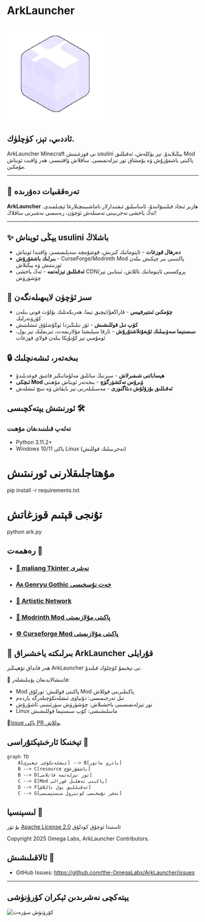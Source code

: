 
# ArkLauncher
![ArkLauncher لوگوسى](../src/icon/main.png)
<br>
<h2>ئاددىي، تېز، كۈچلۈك.</h2>

ArkLauncher Minecraft نى قوزغىتىش usulini يېڭىلايدۇ. تېز يۈكلەش، ئەقىللىق Mod پاكىتى باشقۇرۇش ۋە يۇمشاق تور تېزلەتمىسى. ساقلاش ۋاقتىسىز، ھەر ۋاقىت ئويناش مۇمكىن.

---
## 🚧 تەرەققىيات دەۋرىدە
**ArkLauncher** ھازىر ئىجاد قىلىنىۋاتىدۇ، ئاساسلىق ئىقتىدارلار تاماشىبىنچىلارغا ئېچىلمىدى. ئەڭ ياخشى تەجرىبىنى تەمىنلەش ئۈچۈن، رەسمىي نەشىرنى ساقلاڭ!

---

## ✨ يېڭى ئويناش usulini باشلاڭ 
- **دەرھال قوزغات** - ئاپتوماتىك كىرىش، قوشۇمچە سەپلىمىسىز، ۋاقتىدا ئويناش
- **بىرلىك باشقۇرۇش** - CurseForge/Modrinth Mod پاكىتىنى بىر چېكىش بىلەن ئورنىتىش ۋە يېڭىلاش
- **ئەقىللىق تېزلەتمە** - ئەڭ ياخشى CDN/پروكسىنى ئاپتوماتىك تاللاش، ئىنتايىن تېز چۈشۈرۈش

## 💖 سىز ئۈچۈن لايىھىلەنگەن 
- **چۆمكىن ئىنتېرفېيس** - قاراڭغۇ/ئېچىق تېما، ھەرىكەتلىك بۇلۇت فونى بىلەن كۆرۈنەرلىك
- **كۆپ تىل قوللىشىش** - ئۆز تىلىڭىزدا ئوڭۇشلۇق ئىشلىتىش
- **سىستېما سەۋىيىلىك ئۇيغۇنلاشتۇرۇش** - ئارقا سېلىشتا مۇلازىمەت، تىزىملىك تېز يول، ئومۇمىي تېز كۇنۇپكا بىلەن قولاي قوزغات

## 🔒 بىخەتەر، ئىشەنچلىك 
- **ھېساباتنى شىفىرلاش** - سىزنىڭ سانلىق مەلۇماتىڭىز قاتتىق قوغدىلىدۇ
- **ئىچكى Mod ۋىرۇس تەكشۈرگۈچ** - بىخەتەر ئويناش مۇھىتى
- **ئەقىللىق بۇزۇلۇش دىئاگنوزى** - مەسىلىلەرنى تېز بايقاش ۋە تىنچ ئىشلەش

## ئورنىتىش يېتەكچىسى 🛠️
### تەلەپ قىلىنىدىغان مۇھىت
- Python 3.11.2+
- Windows 10/11 ياكى Linux (تەجرىبىلىك قوللىش)

# مۇھتاجلىقلارنى ئورنىتىش
pip install -r requirements.txt

# تۇنجى قېتىم قوزغاتش
python ark.py


## رەھمەت 🧡
- ### [🎨 maliang Tkinter نەشرى](https://github.com/Xiaokang2022/maliang)
- ### [🗛 Genryu Gothic خەت نۇسخىسى](https://github.com/the-OmegaLabs/Genryu-Gothic-PCJK)
- ### [🧊 Artistic Network](https://playat.cn/)
- ### [🔧 Modrinth Mod پاكىتى مۇلازىمىتى](https://modrinth.com)
- ### [⚙️ Curseforge Mod پاكىتى مۇلازىمىتى](https://curseforge.com)

## 🤝 بىرلىكتە ياخشىراق ArkLauncher قۇرايلى
ھەر قانداق تۆھپىڭىز ArkLauncher نى تېخىمۇ كۈچلۈك قىلىدۇ.

📌 قاتنىشالايدىغان يۆنىلىشلەر:
- Mod پاكىتى قوللىش: تورلۇق Mod پاكىتلىرىنى قوللاش
- تىل تەرجىمىسى: دۇنياۋى ئىشلەتكۈچىلەرگە ياردەم
- تور تېزلەتمىسىنى ياخشىلاش: چۈشۈرۈش سۈرئىتىنى ئاشۇرۇش
- Linux ماسلىشىشى: كۆپ سىستېما قوللىشىش

🔗[Issue ياكى PR يوللاش](https://github.com/the-OmegaLabs/ArkLauncher/issues)

## تېخنىكا ئارخىتېكتۇراسى 🧠
```mermaid
graph TD
    A[ئىشلەتكۈچى ئېغىزى] --> B[يادرو ماتور]
    B --> C[resource باشقۇرغۇچ]
    B --> D[تور تېزلەتمە قاتلامى]
    C --> E[Mod پاكىتى تەھلىل قورالى]
    D --> F[ئەقىللىق يول تاللاش]
    C --> G[نەشر نۇسخىسى كونترول سىستېمىسى]
```

## لىسېنسیا 📜
بۇ تۈر [Apache License 2.0](https://www.apache.org/licenses/LICENSE-2.0.html) ئاستىدا ئوچۇق كودلۇق

Copyright 2025 Omega Labs, ArkLauncher Contributors.

## ئالاقىلىشىش 📮
- GitHub Issues: https://github.com/the-OmegaLabs/ArkLauncher/issues

---
## يېتەكچى نەشرىدىن ئېكران كۆرۈنۈشى
![كۆرۈنۈش سۈرەت](preview/preview-cn-dark.png../)
